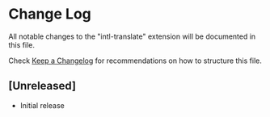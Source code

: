 # Change Log

All notable changes to the "intl-translate" extension will be documented in this file.

Check [Keep a Changelog](http://keepachangelog.com/) for recommendations on how to structure this file.

## [Unreleased]

- Initial release